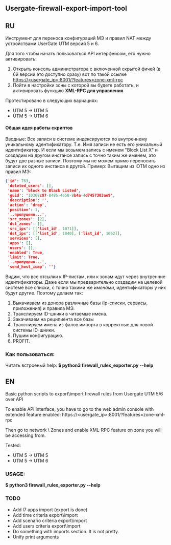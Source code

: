 ## Usergate-firewall-export-import-tool


## RU
Инструмент для переноса конфигураций МЭ и правил NAT между устройствами UserGate UTM версий 5 и 6.

Для того чтобы начать пользоваться API интерфейсом, его нужно активировать:
1. Открыть консоль администратора с включенной скрытой фичей (в 6й версии это доступно сразу) вот по такой ссылке [https://<usergate_ip>:8001/?features=zone-xml-rpc](https://<usergate_ip>:8001/?features=zone-xml-rpc)
2. Пойти в настройки зоны с которой вы будете работать, и активировать функцию **XML-RPC для управления**

Протестировано в следующих вариациях:
- UTM 5 -> UTM 5
- UTM 5 -> UTM 6

#### Общая идея работы скриптов
Вводные:
Все записи в системе индексируются по внутреннему уникальному идентификатору. Т.е. Имя записи не есть его уникальный идентификатор. И если мы возьмем запись с именем "Block List X" и создадим на другом инстансе запись с точно таким же именем, это будут две разные записи. Поэтому мы не можем прямо переносить записи их одного инстанса в другой.
Пример:
Вытащим из ЮТМ одно из правил МЭ:
```json
{'id': 763,
 'deleted_users': [],
 'name': 'block to Black Listed',
 'guid': '10368c87-8486-4e50-8b4a-4d7457303ae9',
 'description': '',
 'action': 'drop',
 'position': 1,
 '..пропущено...',
 'src_zones': [2],
 'dst_zones': [],
 'src_ips': [['list_id', 1071]],
 'dst_ips': [['list_id', 1040], ['list_id', 1062]],
 'services': [],
 'apps': [],
 'users': [],
 'enabled': True,
 'limit': True,
 '..пропущено...',
 'send_host_icmp': ''}
```

Видим, что все отсылки к IP-листам, или к зонам идут через внутренние идентификаторы.
Даже если мы предварительно создадим на целевой системе все списки, с точно такими же _именами_, идентификаторы у них будут другие.
Поэтому делаем так:
1. Выкачиваем из донора различные базы (ip-списки, сервисы, приложения) и правила МЭ.
2. Транслируем ID-шники в читаемые имена.
3. Закачиваем на реципиента все базы
4. Транслируем имена из фалов импорта в корректные для новой системы ID-шники.
5. Пушим конфигурацию.
6. PROFIT.


### Как пользоваться:
Читать встроеный help:
**$ python3 firewall_rulex_exporter.py --help**

## EN
Basic python scripts to export\import firewall rules from Usergate UTM 5/6 over API

To enable API interface, you have to go to the web admin console with extended feature enabled:
https://<usergate_ip>:8001/?features=zone-xml-rpc

Then go to network \ Zones and enable XML-RPC feature on zone you will be accessing from.

Tested:
- UTM 5 -> UTM 5
- UTM 5 -> UTM 6

### USAGE:
**$ python3 firewall_rulex_exporter.py --help**

### TODO 
- Add l7 apps import (export is done)
- Add time criteria export\import
- Add scenario criteria export\import
- Add users criteria export\import
- Do something with imports section. It is not pretty.
- Unify print arguments

